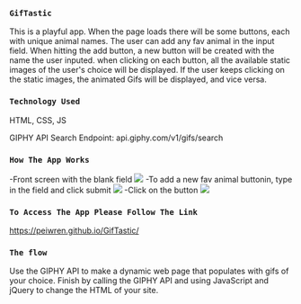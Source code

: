 
### `GifTastic`
This is a playful app. When the page loads there will be some buttons, each with unique animal names. The user can add any fav animal in the input field. When hitting the add button, a new button will be created with the name the user inputed. when clicking on each button, all the available static images of the user's choice will be displayed. If the user keeps clicking on the static images, the animated Gifs will be displayed, and vice versa.

### `Technology Used`
HTML, CSS, JS

GIPHY API Search Endpoint: api.giphy.com/v1/gifs/search

### `How The App Works`
-Front screen with the blank field
<img src="http://peiwren.com/gify1.jpg">
-To add a new fav animal buttonin, type in the field and click submit
<img src="http://peiwren.com/gify2.jpg">
-Click on the button
<img src="http://peiwren.com/recipe3.jpg">


### `To Access The App Please Follow The Link`
https://peiwren.github.io/GifTastic/

### `The flow`
Use the GIPHY API to make a dynamic web page that populates with gifs of your choice. Finish by calling the GIPHY API and using JavaScript and jQuery to change the HTML of your site.

